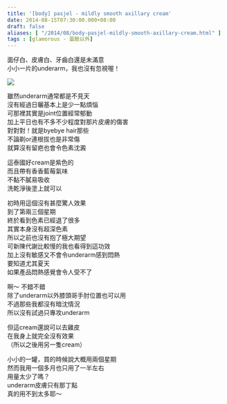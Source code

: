 ```yaml
---
title: '[body] pasjel - mildly smooth axillary cream'
date: 2014-08-15T07:30:00.000+08:00
draft: false
aliases: [ "/2014/08/body-pasjel-mildly-smooth-axillary-cream.html" ]
tags : [glamorous - 蛋臉以外]
---
```


面仔白、皮膚白、牙齒白還是未滿意  
小小一片的underarm，我也沒有忽視喔！  

![](/images/pasjelsmooth.jpg)

雖然underarm通常都是不見天  
沒有經過日曬基本上是少一點煩惱  
可那裡其實是joint位置經常郁動  
加上平日也有不多不少程度對那片皮膚的傷害  
對對對！就是byebye hair那些  
不論剃or連根拔也是非常傷  
就算沒有留疤也會令色素沈澱  
  
這泰國好cream是紫色的  
而且帶有香香藍莓氣味  
不黏不膩易吸收  
洗乾淨後塗上就可以  
  
初時用這個沒有甚麼驚人效果  
到了第兩三個星期  
終於看到色素已經退了很多  
其實本身沒有超深色素  
所以之前也沒有抱了極大期望  
可新陳代謝比較慢的我也看得到這功效  
加上沒有敏感又不會令underarm感到悶熱  
要知道尤其夏天  
如果產品悶熱感覺會令人受不了  
  
啊～ 不錯不錯  
除了underarm以外膝頭哥手肘位置也可以用  
不過那些我都沒有暗沈情況  
所以沒有試過只專攻underarm  
  
但這cream還說可以去雞皮  
在我身上就完全沒有效果  
（所以之後用另一隻cream）  
  
小小的一罐，買的時候說大概用兩個星期  
然而我用一個多月也只用了一半左右  
用量太少了嗎？  
underarm皮膚只有那丁點  
真的用不到太多耶～
